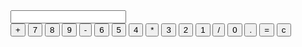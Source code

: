 <!DOCTYPE html>
<html lang="en">
<head>
    <meta charset="UTF-8">
    <meta name="viewport" content="width=device-width, initial-scale=1.0">
    <title>Calculator</title>
    <link rel ="stylesheet" href="style.css"/>
</head>
<body>
    <div id="calculator">
        <input id="display" readonly>
        <div id="keys">
            <button onClick="appendtoDisplay('+')"class="operator-btn">+</button>
            <button onClick="appendtoDisplay('7')">7</button>
            <button onClick="appendtoDisplay('8')">8</button>
            <button onClick="appendtoDisplay('9')">9</button>
            <button onClick="appendtoDisplay('-')"class="operator-btn">-</button>
            <button onClick="appendtoDisplay('6')">6</button>
            <button onClick="appendtoDisplay('5')">5</button>
            <button onClick="appendtoDisplay('4')">4</button>
            <button onClick="appendtoDisplay('*')"class="operator-btn">*</button>
            <button onClick="appendtoDisplay('3')">3</button>
            <button onClick="appendtoDisplay('2')">2</button>
            <button onClick="appendtoDisplay('1')">1</button>
            <button onClick="appendtoDisplay('/')"class="operator-btn">/</button>
            <button onClick="appendtoDisplay('0')">0</button>
            <button onClick="appendtoDisplay('.')">.</button>
            <button onClick="calculateA()">=</button>
            <button onClick="clearDisplay()"class="operator-btn">c</button>
        </div>
    </div>
